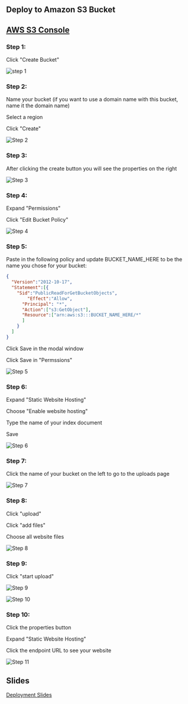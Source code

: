 ## Deploy to Amazon S3 Bucket

## [AWS S3 Console](https://console.aws.amazon.com/s3/home)

<a href="#" name="step1"></a>
### Step 1:
Click "Create Bucket"

![step 1](https://s3-us-west-2.amazonaws.com/lesson-plan-images/s3BucketStaticSite/01.png)

<a href="#" name="step2"></a>
### Step 2:
Name your bucket (if you want to use a domain name with this bucket, name it the domain name)

Select a region

Click "Create"

![Step 2](https://s3-us-west-2.amazonaws.com/lesson-plan-images/s3BucketStaticSite/02.png)

<a href="#" name="step3"></a>
### Step 3:
After clicking the create button you will see the properties on the right

![Step 3](https://s3-us-west-2.amazonaws.com/lesson-plan-images/s3BucketStaticSite/03.png)

<a href="#" name="step4"></a>
### Step 4:
Expand "Permissions"

Click "Edit Bucket Policy"

![Step 4](https://s3-us-west-2.amazonaws.com/lesson-plan-images/s3BucketStaticSite/04.png)

<a href="#" name="step5"></a>
### Step 5:
Paste in the following policy and update BUCKET_NAME_HERE to be the name you chose for your bucket:

```json
{
  "Version":"2012-10-17",
  "Statement":[{
	"Sid":"PublicReadForGetBucketObjects",
        "Effect":"Allow",
	  "Principal": "*",
      "Action":["s3:GetObject"],
      "Resource":["arn:aws:s3:::BUCKET_NAME_HERE/*"
      ]
    }
  ]
}
```

Click Save in the modal window

Click Save in "Permssions"

![Step 5](https://s3-us-west-2.amazonaws.com/lesson-plan-images/s3BucketStaticSite/05.png)

<a href="#" name="step6"></a>
### Step 6:
Expand "Static Website Hosting"

Choose "Enable website hosting"

Type the name of your index document

Save

![Step 6](https://s3-us-west-2.amazonaws.com/lesson-plan-images/s3BucketStaticSite/06.png)


<a href="#" name="step7"></a>
### Step 7:
Click the name of your bucket on the left to go to the uploads page

![Step 7](https://s3-us-west-2.amazonaws.com/lesson-plan-images/s3BucketStaticSite/07.png)

<a href="#" name="step8"></a>
### Step 8:

Click "upload"

Click "add files"

Choose all website files

![Step 8](https://s3-us-west-2.amazonaws.com/lesson-plan-images/s3BucketStaticSite/08.png)

<a href="#" name="step9"></a>
### Step 9:
Click "start upload"

![Step 9](https://s3-us-west-2.amazonaws.com/lesson-plan-images/s3BucketStaticSite/09.png)


![Step 10](https://s3-us-west-2.amazonaws.com/lesson-plan-images/s3BucketStaticSite/10.png)

<a href="#" name="step10"></a>
### Step 10:
Click the properties button

Expand "Static Website Hosting"


Click the endpoint URL to see your website

![Step 11](https://s3-us-west-2.amazonaws.com/lesson-plan-images/s3BucketStaticSite/11.png)

<script>
   document.querySelector('.col-md-6').className = '';
</script>

## Slides

[Deployment Slides](https://docs.google.com/presentation/d/1RSTWGJ0UB9ediyX4x5gPvK_t-7kSxcpQklMpE6AZRXE/edit?usp=sharing)

